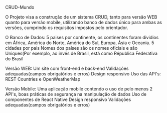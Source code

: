 
CRUD-Mundo

O Projeto visa a construção de um sistema CRUD, tanto para versão WEB quanto para versão mobile, utilizando 
banco de dados único para ambas as versões, cumprindo os requisitos impostos pelo orientador.

O Banco de Dados:
5 paises por continente, os continentes foram dividios em África, América do Norte, América do Sul, Europa, Ásia e Oceania.
5 cidades por pais
Nomes dos países são os nomes oficiais e são Uniques(Por exemplo, ao invés de Brasil, está como Républica Federativa do Brasil

Versão WEB:
Um site com front-end e back-end 
Validações adequadas(campos obrigatórios e erros)
Design responsivo
Uso das API's: REST Countries e OpenWeatherMap

Versão Mobile:
Uma aplicação mobile contendo o uso de pelo menos 2 API's, 
boas práticas de segurança na manipulação de dados
Uso de componentes de React Native
Design responsivo
Validações adequadas(campos obrigatórios e erros)
